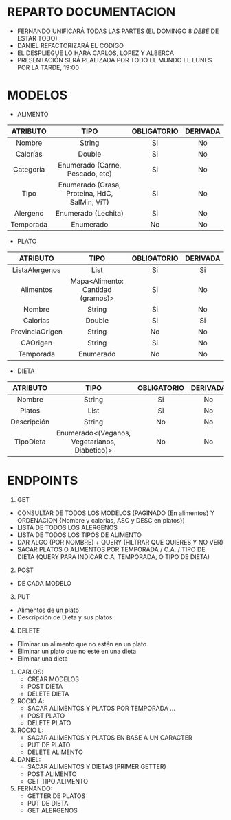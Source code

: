 # REPARTO DOCUMENTACION

- FERNANDO UNIFICARÁ TODAS LAS PARTES (EL DOMINGO 8 *DEBE* DE ESTAR TODO)
- DANIEL REFACTORIZARÁ EL CODIGO
- EL DESPLIEGUE LO HARÁ CARLOS, LOPEZ Y ALBERCA
- PRESENTACIÓN SERÁ REALIZADA POR TODO EL MUNDO EL LUNES POR LA TARDE, 19:00


# MODELOS

- ALIMENTO  

| ATRIBUTO | TIPO | OBLIGATORIO | DERIVADA |  
| :---: | :---: | :---: | :---: |  
| Nombre | String | Si | No |  
| Calorías | Double | Si | No |  
| Categoría | Enumerado (Carne, Pescado, etc) | Si | No |  
| Tipo | Enumerado (Grasa, Proteina, HdC, SalMin, ViT) | Si | No |  
| Alergeno | Enumerado (Lechita) | Si | No |  
| Temporada | Enumerado<Estaciones> | No | No |  

- PLATO  
 
| ATRIBUTO | TIPO | OBLIGATORIO | DERIVADA |  
| :---: | :---: | :---: | :---: |  
| ListaAlergenos | List<Enumerado> | Si | Si |  
| Alimentos | Mapa<Alimento: Cantidad (gramos)> | Si | No |  
| Nombre | String | Si | No |  
| Calorias | Double | Si | Si |
| ProvinciaOrigen | String | No | No |
| CAOrigen | String | Si | No |
| Temporada | Enumerado<Estaciones> | No | No | 

- DIETA  
 
| ATRIBUTO | TIPO | OBLIGATORIO | DERIVADA |  
| :---: | :---: | :---: | :---: |   
| Nombre | String | Si | No |  
| Platos | List<Plato> | Si | No |  
| Descripción | String | No | No |  
| TipoDieta | Enumerado<(Veganos, Vegetarianos, Diabetico)> | No | No |  

# ENDPOINTS
 1. GET
   * CONSULTAR DE TODOS LOS MODELOS (PAGINADO {En alimentos} Y ORDENACION {Nombre y calorias, ASC y DESC en platos})
   * LISTA DE TODOS LOS ALERGENOS
   * LISTA DE TODOS LOS TIPOS DE ALIMENTO
   * DAR ALGO (POR NOMBRE) + QUERY (FILTRAR QUE QUIERES Y NO VER)
   * SACAR PLATOS O ALIMENTOS POR TEMPORADA / C.A. / TIPO DE DIETA (QUERY PARA INDICAR C.A, TEMPORADA, O TIPO DE DIETA)
 2. POST
   * DE CADA MODELO
 3. PUT
   * Alimentos de un plato
   * Descripción de Dieta y sus platos
 4. DELETE
   *  Eliminar un alimento que no estén en un plato
   *  Eliminar un plato que no esté en una dieta
   *  Eliminar una dieta

   
1. CARLOS:
	* CREAR MODELOS
	* POST DIETA
	* DELETE DIETA
2. ROCIO A:
	* SACAR ALIMENTOS Y PLATOS POR TEMPORADA ...
	* POST PLATO
	* DELETE PLATO
3. ROCIO L:
 	* SACAR ALIMENTOS Y PLATOS EN BASE A UN CARACTER
 	* PUT DE PLATO
 	* DELETE ALIMENTO 
4. DANIEL:
	* SACAR ALIMENTOS Y DIETAS (PRIMER GETTER)
	* POST ALIMENTO
	* GET TIPO ALIMENTO
5. FERNANDO:
	* GETTER DE PLATOS
	* PUT DE DIETA
	* GET ALERGENOS
